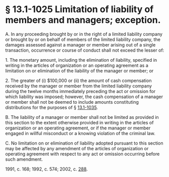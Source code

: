 # § 13.1-1025 Limitation of liability of members and managers; exception.

<p>A. In any proceeding brought by or in the right of a limited liability company or brought by or on behalf of members of the limited liability company, the damages assessed against a manager or member arising out of a single transaction, occurrence or course of conduct shall not exceed the lesser of:</p><p>1. The monetary amount, including the elimination of liability, specified in writing in the articles of organization or an operating agreement as a limitation on or elimination of the liability of the manager or member; or</p><p>2. The greater of (i) $100,000 or (ii) the amount of cash compensation received by the manager or member from the limited liability company during the twelve months immediately preceding the act or omission for which liability was imposed; however, the cash compensation of a manager or member shall not be deemed to include amounts constituting distributions for the purposes of § <a href='http://law.lis.virginia.gov/vacode/13.1-1035/'>13.1-1035</a>.</p><p>B. The liability of a manager or member shall not be limited as provided in this section to the extent otherwise provided in writing in the articles of organization or an operating agreement, or if the manager or member engaged in willful misconduct or a knowing violation of the criminal law.</p><p>C. No limitation on or elimination of liability adopted pursuant to this section may be affected by any amendment of the articles of organization or operating agreement with respect to any act or omission occurring before such amendment.</p><p>1991, c. 168; 1992, c. 574; 2002, c. <a href='http://lis.virginia.gov/cgi-bin/legp604.exe?021+ful+CHAP0288'>288</a>.</p>